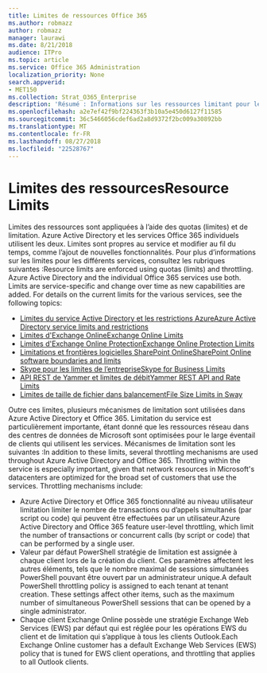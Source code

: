 ```yaml
---
title: Limites de ressources Office 365
ms.author: robmazz
author: robmazz
manager: laurawi
ms.date: 8/21/2018
audience: ITPro
ms.topic: article
ms.service: Office 365 Administration
localization_priority: None
search.appverid:
- MET150
ms.collection: Strat_O365_Enterprise
description: 'Résumé : Informations sur les ressources limitant pour les différentes applications d’Office 365.'
ms.openlocfilehash: a2e7ef42f9bf224363f3b10a5e450d6127f11585
ms.sourcegitcommit: 36c5466056cdef6ad2a8d9372f2bc009a30892bb
ms.translationtype: MT
ms.contentlocale: fr-FR
ms.lasthandoff: 08/27/2018
ms.locfileid: "22528767"
---
```

# <a name="resource-limits"></a><span data-ttu-id="23ba9-103">Limites des ressources</span><span class="sxs-lookup"><span data-stu-id="23ba9-103">Resource Limits</span></span>

<span data-ttu-id="23ba9-p101">Limites des ressources sont appliquées à l’aide des quotas (limites) et de limitation. Azure Active Directory et les services Office 365 individuels utilisent les deux. Limites sont propres au service et modifier au fil du temps, comme l’ajout de nouvelles fonctionnalités. Pour plus d’informations sur les limites pour les différents services, consultez les rubriques suivantes :</span><span class="sxs-lookup"><span data-stu-id="23ba9-p101">Resource limits are enforced using quotas (limits) and throttling. Azure Active Directory and the individual Office 365 services use both. Limits are service-specific and change over time as new capabilities are added. For details on the current limits for the various services, see the following topics:</span></span>
- [<span data-ttu-id="23ba9-108">Limites du service Active Directory et les restrictions Azure</span><span class="sxs-lookup"><span data-stu-id="23ba9-108">Azure Active Directory service limits and restrictions</span></span>](https://msdn.microsoft.com/en-us/library/azure/dn764971.aspx)
- [<span data-ttu-id="23ba9-109">Limites d'Exchange Online</span><span class="sxs-lookup"><span data-stu-id="23ba9-109">Exchange Online Limits</span></span>](https://technet.microsoft.com/en-us/library/exchange-online-limits.aspx)
- [<span data-ttu-id="23ba9-110">Limites d'Exchange Online Protection</span><span class="sxs-lookup"><span data-stu-id="23ba9-110">Exchange Online Protection Limits</span></span>](https://technet.microsoft.com/en-us/library/exchange-online-protection-limits.aspx)
- [<span data-ttu-id="23ba9-111">Limitations et frontières logicielles SharePoint Online</span><span class="sxs-lookup"><span data-stu-id="23ba9-111">SharePoint Online software boundaries and limits</span></span>](https://support.office.com/article/SharePoint-Online-software-boundaries-and-limits-8F34FF47-B749-408B-ABC0-B605E1F6D498)
- [<span data-ttu-id="23ba9-112">Skype pour les limites de l’entreprise</span><span class="sxs-lookup"><span data-stu-id="23ba9-112">Skype for Business Limits</span></span>](https://technet.microsoft.com/en-us/library/skype-for-business-online-limits.aspx)
- [<span data-ttu-id="23ba9-113">API REST de Yammer et limites de débit</span><span class="sxs-lookup"><span data-stu-id="23ba9-113">Yammer REST API and Rate Limits</span></span>](https://developer.yammer.com/docs/rest-api-rate-limits)
- [<span data-ttu-id="23ba9-114">Limites de taille de fichier dans balancement</span><span class="sxs-lookup"><span data-stu-id="23ba9-114">File Size Limits in Sway</span></span>](https://support.office.com/article/File-size-limits-in-Sway-4db21bc6-b42b-499f-9272-66e089db109f)

<span data-ttu-id="23ba9-p102">Outre ces limites, plusieurs mécanismes de limitation sont utilisées dans Azure Active Directory et Office 365. Limitation du service est particulièrement importante, étant donné que les ressources réseau dans des centres de données de Microsoft sont optimisées pour le large éventail de clients qui utilisent les services. Mécanismes de limitation sont les suivantes :</span><span class="sxs-lookup"><span data-stu-id="23ba9-p102">In addition to these limits, several throttling mechanisms are used throughout Azure Active Directory and Office 365. Throttling within the service is especially important, given that network resources in Microsoft's datacenters are optimized for the broad set of customers that use the services. Throttling mechanisms include:</span></span>
- <span data-ttu-id="23ba9-118">Azure Active Directory et Office 365 fonctionnalité au niveau utilisateur limitation limiter le nombre de transactions ou d’appels simultanés (par script ou code) qui peuvent être effectuées par un utilisateur.</span><span class="sxs-lookup"><span data-stu-id="23ba9-118">Azure Active Directory and Office 365 feature user-level throttling, which limit the number of transactions or concurrent calls (by script or code) that can be performed by a single user.</span></span>
- <span data-ttu-id="23ba9-p103">Valeur par défaut PowerShell stratégie de limitation est assignée à chaque client lors de la création du client. Ces paramètres affectent les autres éléments, tels que le nombre maximal de sessions simultanées PowerShell pouvant être ouvert par un administrateur unique.</span><span class="sxs-lookup"><span data-stu-id="23ba9-p103">A default PowerShell throttling policy is assigned to each tenant at tenant creation. These settings affect other items, such as the maximum number of simultaneous PowerShell sessions that can be opened by a single administrator.</span></span>
- <span data-ttu-id="23ba9-121">Chaque client Exchange Online possède une stratégie Exchange Web Services (EWS) par défaut qui est réglée pour les opérations EWS du client et de limitation qui s’applique à tous les clients Outlook.</span><span class="sxs-lookup"><span data-stu-id="23ba9-121">Each Exchange Online customer has a default Exchange Web Services (EWS) policy that is tuned for EWS client operations, and throttling that applies to all Outlook clients.</span></span>
